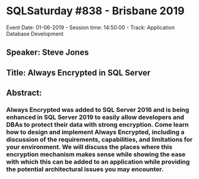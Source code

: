 # SQLSaturday #838 - Brisbane 2019
Event Date: 01-06-2019 - Session time: 14:50:00 - Track: Application  Database Development
## Speaker: Steve Jones
## Title: Always Encrypted in SQL Server
## Abstract:
### Always Encrypted was added to SQL Server 2016 and is being enhanced in SQL Server 2019 to easily allow developers and DBAs to protect their data with strong encryption. Come learn how to design and implement Always Encrypted, including a discussion of the requirements, capabilities, and limitations for your environment. We will discuss the places where this encryption mechanism makes sense while showing the ease with which this can be added to an application while providing the potential architectural issues you may encounter.
